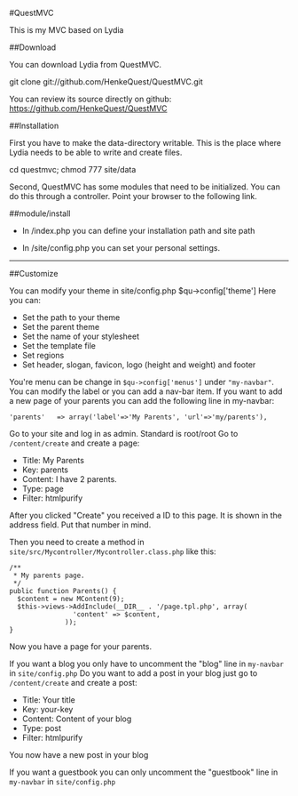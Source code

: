 #QuestMVC

This is my MVC based on Lydia

##Download

You can download Lydia from QuestMVC.

git clone git://github.com/HenkeQuest/QuestMVC.git 

You can review its source directly on github: https://github.com/HenkeQuest/QuestMVC


##Installation

First you have to make the data-directory writable. This is the place where Lydia needs to be able to write and create files.

cd questmvc; chmod 777 site/data 

Second, QuestMVC has some modules that need to be initialized. You can do this through a controller. Point your browser to the following link.


##module/install 

* In /index.php you can define your installation path and site path

* In /site/config.php you can set your personal settings.


----------------------------

##Customize

You can modify your theme in site/config.php
$qu->config['theme']
Here you can:
* Set the path to your theme
* Set the parent theme
* Set the name of your stylesheet
* Set the template file
* Set regions
* Set header, slogan, favicon, logo (height and weight) and footer

You're menu can be change in `$qu->config['menus']` under `"my-navbar"`.
You can modify the label or you can add a nav-bar item. If you want to add 
a new page of your parents you can add the following line in my-navbar:

`'parents'   => array('label'=>'My Parents', 'url'=>'my/parents'),`

Go to your site and log in as admin. Standard is root/root
Go to `/content/create` and create a page:
* Title: My Parents
* Key: parents
* Content: I have 2 parents.
* Type: page
* Filter: htmlpurify

After you clicked "Create" you received a ID to this page. It is shown in the address field. Put that number in mind.

Then you need to create a method in `site/src/Mycontroller/Mycontroller.class.php` like this:
```
/**
 * My parents page.
 */
public function Parents() {
  $content = new MContent(9);
  $this->views->AddInclude(__DIR__ . '/page.tpl.php', array(
                'content' => $content,
              ));
}
```
Now you have a page for your parents.

If you want a blog you only have to uncomment the "blog" line in `my-navbar` in `site/config.php`
Do you want to add a post in your blog just go to `/content/create` and create a post:
* Title: Your title
* Key: your-key
* Content: Content of your blog
* Type: post
* Filter: htmlpurify

You now have a new post in your blog

If you want a guestbook you can only uncomment the "guestbook" line in `my-navbar` in `site/config.php`
